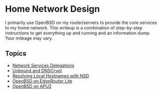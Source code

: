 # Home Network Design

I primarily use OpenBSD on my router/servers to provide the core services to my
home network. This writeup is a combination of step-by-step instructions to get
everything up and running and an information dump. Your mileage may vary.

## Topics

 * [Network Services Delegations](topics/network-services.md)
 * [Unbound and DNSCrypt](topics/dns-setup.md)
 * [Resolving Local Hostnames with NSD](topics/nsd.md)
 * [OpenBSD on EdgeRouter Lite](topics/obsd-erl.md)
 * [OpenBSD on APU2](topics/obsd-apu2.md)
